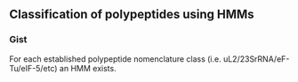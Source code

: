 ## Classification of polypeptides using HMMs

### Gist

For each established polypeptide nomenclature class (i.e. uL2/23SrRNA/eF-Tu/eIF-5/etc) an HMM exists.